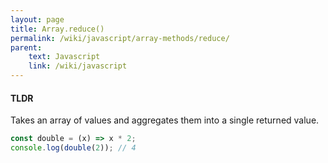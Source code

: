 ```yaml
---
layout: page
title: Array.reduce()
permalink: /wiki/javascript/array-methods/reduce/
parent:
    text: Javascript
    link: /wiki/javascript
---
```


#### TLDR

Takes an array of values and aggregates them into a single returned value.


```javascript
const double = (x) => x * 2;
console.log(double(2)); // 4
```